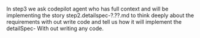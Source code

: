 In step3 we ask codepilot agent who has full context and will be implementing the story step2.detailspec-?.??.md
to think deeply about the requirements with out write code
and tell us how it will implement the  detailSpec-  With out writing any code.


